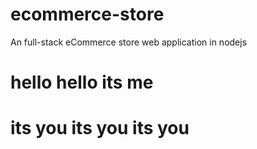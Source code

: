 # ecommerce-store
An full-stack eCommerce store web application in nodejs 

# hello hello its me
# its you its you its you